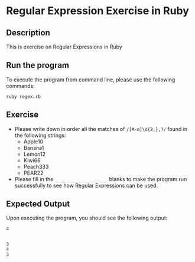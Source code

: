 # Regular Expression Exercise in Ruby

## Description
This is exercise on Regular Expressions in Ruby

## Run the program
To execute the program from command line, please use the following commands:

```
ruby regex.rb
```

## Exercise
* Please write down in order all the matches of `/[M-m]\d{2,},?/` found in the following strings:
  * Apple10
  * Banana1
  * Lemon12
  * Kiwi66
  * Peach333
  * PEAR22
* Please fill in the `____________________`  blanks to make the program run successfully to see how Regular
Expressions can be used.

## Expected Output
Upon executing the program, you should see the following output:

```
4


3
4
3
```